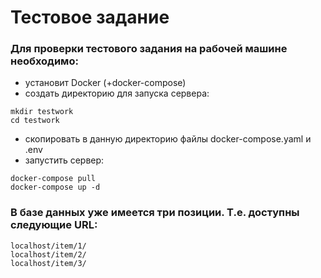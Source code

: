 # Тестовое задание

### Для проверки тестового задания на рабочей машине необходимо:

- установит Docker (+docker-compose)
- создать директорию для запуска сервера:
```
mkdir testwork
cd testwork
```
- скопировать в данную директорию файлы docker-compose.yaml и .env
- запустить сервер:
```
docker-compose pull
docker-compose up -d
```

### В базе данных уже имеется три позиции. Т.е. доступны следующие URL:
```
localhost/item/1/
localhost/item/2/
localhost/item/3/
```
